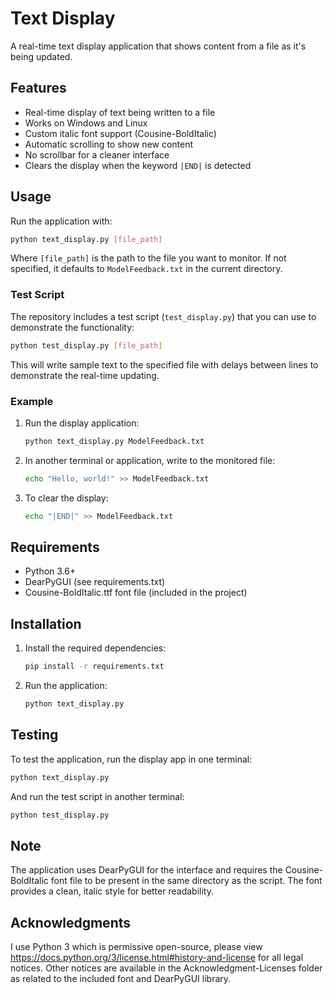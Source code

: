 # Text Display

A real-time text display application that shows content from a file as it's being updated.

## Features

- Real-time display of text being written to a file
- Works on Windows and Linux
- Custom italic font support (Cousine-BoldItalic)
- Automatic scrolling to show new content
- No scrollbar for a cleaner interface
- Clears the display when the keyword `|END|` is detected

## Usage

Run the application with:

```bash
python text_display.py [file_path]
```

Where `[file_path]` is the path to the file you want to monitor. If not specified, it defaults to `ModelFeedback.txt` in the current directory.

### Test Script

The repository includes a test script (`test_display.py`) that you can use to demonstrate the functionality:

```bash
python test_display.py [file_path]
```

This will write sample text to the specified file with delays between lines to demonstrate the real-time updating.

### Example

1. Run the display application:

   ```bash
   python text_display.py ModelFeedback.txt
   ```

2. In another terminal or application, write to the monitored file:

   ```bash
   echo "Hello, world!" >> ModelFeedback.txt
   ```

3. To clear the display:

   ```bash
   echo "|END|" >> ModelFeedback.txt
   ```

## Requirements

- Python 3.6+
- DearPyGUI (see requirements.txt)
- Cousine-BoldItalic.ttf font file (included in the project)

## Installation

1. Install the required dependencies:

   ```bash
   pip install -r requirements.txt
   ```

2. Run the application:

   ```bash
   python text_display.py
   ```

## Testing

To test the application, run the display app in one terminal:

```bash
python text_display.py
```

And run the test script in another terminal:

```bash
python test_display.py
```

## Note

The application uses DearPyGUI for the interface and requires the Cousine-BoldItalic font file to be present in the same directory as the script. The font provides a clean, italic style for better readability.

## Acknowledgments

I use Python 3 which is permissive open-source, please view <https://docs.python.org/3/license.html#history-and-license> for all legal notices. Other notices are available in the Acknowledgment-Licenses folder as related to the included font and DearPyGUI library.
